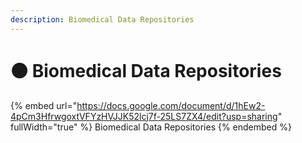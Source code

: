 ```yaml
---
description: Biomedical Data Repositories
---
```


# ⚫ Biomedical Data Repositories

{% embed url="https://docs.google.com/document/d/1hEw2-4pCm3HfrwgoxtVFYzHVJJK52lcj7f-25LS7ZX4/edit?usp=sharing" fullWidth="true" %}
Biomedical Data Repositories
{% endembed %}
